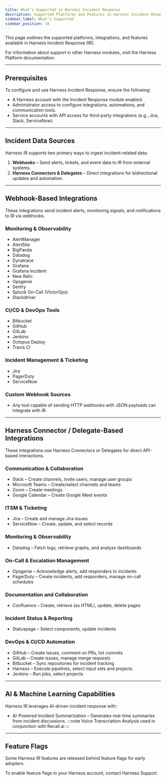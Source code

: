 ```yaml
---
title: What’s Supported in Harness Incident Response
description: Supported Platforms and Features in Harness Incident Response
sidebar_label: What’s Supported
sidebar_position: 10
---
```


This page outlines the supported platforms, integrations, and features available in Harness Incident Response (IR).

For information about support in other Harness modules, visit the Harness Platform documentation.

---

## Prerequisites

To configure and use Harness Incident Response, ensure the following:

- A Harness account with the Incident Response module enabled.
- Administrator access to configure integrations, automations, and communication tools.
- Service accounts with API access for third-party integrations (e.g., Jira, Slack, ServiceNow).

---

## Incident Data Sources

Harness IR supports two primary ways to ingest incident-related data:

1. **Webhooks** – Send alerts, tickets, and event data to IR from external systems.
2. **Harness Connectors & Delegates** – Direct integrations for bidirectional updates and automation.

---

## Webhook-Based Integrations

These integrations send incident alerts, monitoring signals, and notifications to IR via webhooks.

### Monitoring & Observability
- AlertManager  
- AlertSite  
- BigPanda  
- Datadog  
- Dynatrace  
- Grafana  
- Grafana Incident  
- New Relic  
- Opsgenie  
- Sentry  
- Splunk On-Call (VictorOps)  
- Stackdriver  

### CI/CD & DevOps Tools
- Bitbucket  
- GitHub  
- GitLab  
- Jenkins  
- Octopus Deploy  
- Travis CI  

### Incident Management & Ticketing
- Jira  
- PagerDuty  
- ServiceNow  

### Custom Webhook Sources
- Any tool capable of sending HTTP webhooks with JSON payloads can integrate with IR.

---

## Harness Connector / Delegate-Based Integrations

These integrations use Harness Connectors or Delegates for direct API-based interactions.

### Communication & Collaboration
- Slack – Create channels, invite users, manage user groups  
- Microsoft Teams – Create/select channels and teams  
- Zoom – Create meetings  
- Google Calendar – Create Google Meet events  

### ITSM & Ticketing
- Jira – Create and manage Jira issues  
- ServiceNow – Create, update, and select records  

### Monitoring & Observability
- Datadog – Fetch logs, retrieve graphs, and analyze dashboards  

### On-Call & Escalation Management
- Opsgenie – Acknowledge alerts, add responders to incidents  
- PagerDuty – Create incidents, add responders, manage on-call schedules  

### Documentation and Collaboration
- Confluence – Create, retrieve (as HTML), update, delete pages

### Incident Status & Reporting
- Statuspage – Select components, update incidents  

### DevOps & CI/CD Automation
- GitHub – Create issues, comment on PRs, list commits  
- GitLab – Create issues, manage merge requests  
- Bitbucket – Sync repositories for incident tracking  
- Harness – Execute pipelines, select input sets and projects  
- Jenkins – Run jobs, select projects  

---

## AI & Machine Learning Capabilities

Harness IR leverages AI-driven incident response with:

- AI-Powered Incident Summarization – Generates real-time summaries from incident discussions. 
:::note
Voice Transcription Analysis used in conjunction with Recall.ai 
:::
---

## Feature Flags

Some Harness IR features are released behind feature flags for early adopters.

To enable feature flags in your Harness account, contact Harness Support.